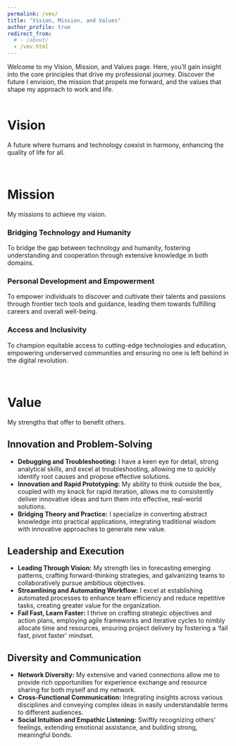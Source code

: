 ```yaml
---
permalink: /vmv/
title: "Vision, Mission, and Values"
author_profile: true
redirect_from: 
  # - /about/
  - /vmv.html
---
```


Welcome to my Vision, Mission, and Values page. Here, you’ll gain insight into the core principles that drive my professional journey. Discover the future I envision, the mission that propels me forward, and the values that shape my approach to work and life.
<br>
<br>

Vision
======
A future where humans and technology coexist in harmony, enhancing the quality of life for all.

<br>

Mission
======
My missions to achieve my vision.

### Bridging Technology and Humanity
To bridge the gap between technology and humanity, fostering understanding and cooperation through extensive knowledge in both domains.

### Personal Development and Empowerment
To empower individuals to discover and cultivate their talents and passions through frontier tech tools and guidance, leading them towards fulfilling careers and overall well-being.

### Access and Inclusivity
To champion equitable access to cutting-edge technologies and education, empowering underserved communities and ensuring no one is left behind in the digital revolution.

<br>

Value
======
My strengths that offer to benefit others.

## Innovation and Problem-Solving
- **Debugging and Troubleshooting:** I have a keen eye for detail, strong analytical skills, and excel at troubleshooting, allowing me to quickly identify root causes and propose effective solutions.
- **Innovation and Rapid Prototyping:** My ability to think outside the box, coupled with my knack for rapid iteration, allows me to consistently deliver innovative ideas and turn them into effective, real-world solutions.
- **Bridging Theory and Practice:** I specialize in converting abstract knowledge into practical applications, integrating traditional wisdom with innovative approaches to generate new value.

## Leadership and Execution
- **Leading Through Vision:** My strength lies in forecasting emerging patterns, crafting forward-thinking strategies, and galvanizing teams to collaboratively pursue ambitious objectives.
- **Streamlining and Automating Workflow:** I excel at establishing automated processes to enhance team efficiency and reduce repetitive tasks, creating greater value for the organization.
- **Fail Fast, Learn Faster:** I thrive on crafting strategic objectives and action plans, employing agile frameworks and iterative cycles to nimbly allocate time and resources, ensuring project delivery by fostering a ‘fail fast, pivot faster’ mindset.

## Diversity and Communication
- **Network Diversity:** My extensive and varied connections allow me to provide rich opportunities for experience exchange and resource sharing for both myself and my network.
- **Cross-Functional Communication:** Integrating insights across various disciplines and conveying complex ideas in easily understandable terms to different audiences.
- **Social Intuition and Empathic Listening:** Swiftly recognizing others' feelings, extending emotional assistance, and building strong, meaningful bonds.

